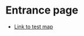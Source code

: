 # Entrance page


 - [Link to test map](https://ti-mutanet.github.io/results-namnguyen0510/BI_SCORE_MiniLM-12.html)


